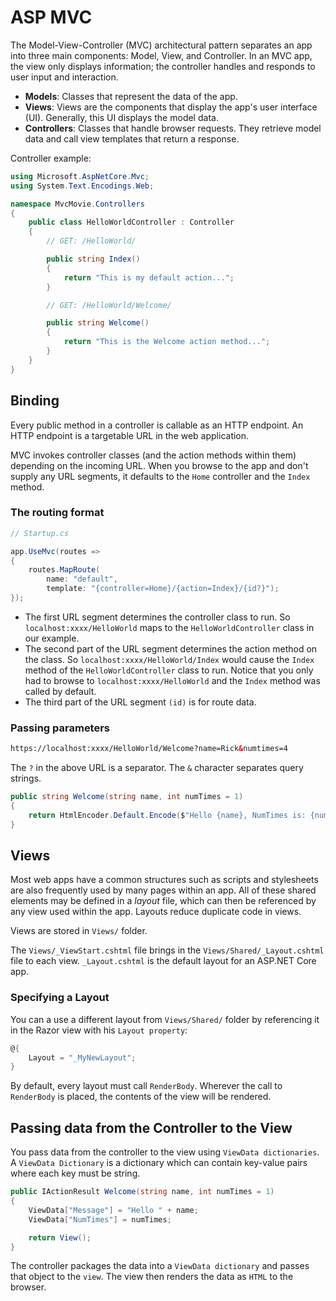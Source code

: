 # ASP MVC

The Model-View-Controller (MVC) architectural pattern separates an app into three main components: Model, View, and Controller. In an MVC app, the view only displays information; the controller handles and responds to user input and interaction.

- **Models**: Classes that represent the data of the app.
- **Views**: Views are the components that display the app's user interface (UI). Generally, this UI displays the model data.
- **Controllers**: Classes that handle browser requests. They retrieve model data and call view templates that return a response.

Controller example:

```csharp
using Microsoft.AspNetCore.Mvc;
using System.Text.Encodings.Web;

namespace MvcMovie.Controllers
{
    public class HelloWorldController : Controller
    {
        // GET: /HelloWorld/

        public string Index()
        {
            return "This is my default action...";
        }

        // GET: /HelloWorld/Welcome/

        public string Welcome()
        {
            return "This is the Welcome action method...";
        }
    }
}
```

## Binding

Every public method in a controller is callable as an HTTP endpoint. An HTTP endpoint is a targetable URL in the web application.

MVC invokes controller classes (and the action methods within them) depending on the incoming URL. When you browse to the app and don't supply any URL segments, it defaults to the `Home` controller and the `Index` method.

### The routing format

```csharp
// Startup.cs

app.UseMvc(routes =>
{
    routes.MapRoute(
        name: "default",
        template: "{controller=Home}/{action=Index}/{id?}");
});
```

- The first URL segment determines the controller class to run. So `localhost:xxxx/HelloWorld` maps to the `HelloWorldController` class in our example.
- The second part of the URL segment determines the action method on the class. So `localhost:xxxx/HelloWorld/Index` would cause the `Index` method of the `HelloWorldController` class to run. Notice that you only had to browse to `localhost:xxxx/HelloWorld` and the `Index` method was called by default.
- The third part of the URL segment `(id)` is for route data.

### Passing parameters

```html
https://localhost:xxxx/HelloWorld/Welcome?name=Rick&numtimes=4
```

The `?` in the above URL is a separator. The `&` character separates query strings.

```csharp
public string Welcome(string name, int numTimes = 1)
{
    return HtmlEncoder.Default.Encode($"Hello {name}, NumTimes is: {numTimes}");
}
```

## Views

Most web apps have a common structures such as scripts and stylesheets are also frequently used by many pages within an app. All of these shared elements may be defined in a *layout* file, which can then be referenced by any view used within the app. Layouts reduce duplicate code in views.

Views are stored in `Views/` folder.

The `Views/_ViewStart.cshtml` file brings in the `Views/Shared/_Layout.cshtml` file to each view. `_Layout.cshtml` is the default layout for an ASP.NET Core app.

### Specifying a Layout

You can a use a different layout from `Views/Shared/` folder by referencing it in the Razor view with his `Layout property`:

```csharp
@{
    Layout = "_MyNewLayout";
}
```

By default, every layout must call `RenderBody`. Wherever the call to `RenderBody` is placed, the contents of the view will be rendered.

## Passing data from the Controller to the View

You pass data from the controller to the view using `ViewData dictionaries`.
A `ViewData Dictionary` is a dictionary which can contain key-value pairs where each key must be string.

```csharp
public IActionResult Welcome(string name, int numTimes = 1)
{
    ViewData["Message"] = "Hello " + name;
    ViewData["NumTimes"] = numTimes;

    return View();
}
```

The controller packages the data into a `ViewData dictionary` and passes that object to the `view`. The view then renders the data as `HTML` to the browser.